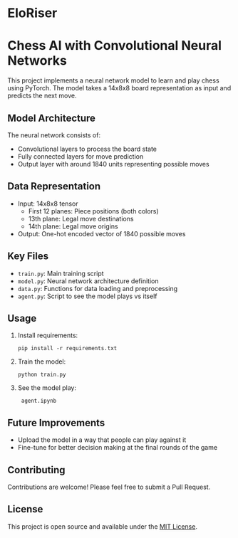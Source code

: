 # EloRiser

# Chess AI with Convolutional Neural Networks

This project implements a neural network model to learn and play chess using PyTorch. The model takes a 14x8x8 board representation as input and predicts the next move.

## Model Architecture

The neural network consists of:
- Convolutional layers to process the board state
- Fully connected layers for move prediction
- Output layer with around 1840 units representing possible moves

## Data Representation

- Input: 14x8x8 tensor
  - First 12 planes: Piece positions (both colors)
  - 13th plane: Legal move destinations
  - 14th plane: Legal move origins
- Output: One-hot encoded vector of 1840 possible moves

## Key Files

- `train.py`: Main training script
- `model.py`: Neural network architecture definition
- `data.py`: Functions for data loading and preprocessing
- `agent.py`: Script to see the model plays vs itself

## Usage

1. Install requirements:
   ```
   pip install -r requirements.txt
   ```

2. Train the model:
   ```
   python train.py
   ```

3. See the model play:
   ```
    agent.ipynb
   ```

## Future Improvements

- Upload the model in a way that people can play against it
- Fine-tune for better decision making at the final rounds of the game

## Contributing

Contributions are welcome! Please feel free to submit a Pull Request.

## License

This project is open source and available under the [MIT License](LICENSE).